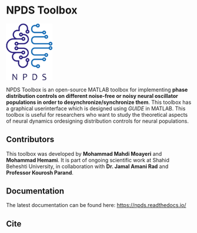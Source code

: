 # NPDS Toolbox

<img src="https://github.com/cmplab/npds-toolbox/blob/main/docs/Pictures/NPDS-logo.svg" alt="alt text" width=25%>

NPDS  Toolbox  is  an  open-source  MATLAB  toolbox  for  implementing  **phase distribution controls on different noise-free or noisy neural oscillator populations in order to desynchronize/synchronize them**. This toolbox has a graphical userinterface which is designed using *GUIDE* in MATLAB.  This toolbox is useful for researchers who want to study the theoretical aspects of neural  dynamics  ordesigning  distribution controls for neural populations.

## Contributors

This toolbox was developed by **Mohammad Mahdi Moayeri** and **Mohammad Hemami**.  It is part of ongoing scientific work at Shahid Beheshti University, in collaboration with **Dr. Jamal Amani Rad** and **Professor Kourosh Parand**.

## Documentation

The latest documentation can be found here: https://npds.readthedocs.io/

## Cite


